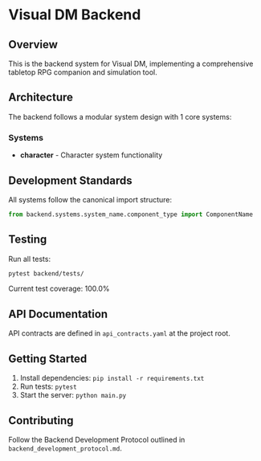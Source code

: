 # Visual DM Backend

## Overview

This is the backend system for Visual DM, implementing a comprehensive tabletop RPG companion and simulation tool.

## Architecture

The backend follows a modular system design with 1 core systems:

### Systems
- **character** - Character system functionality

## Development Standards

All systems follow the canonical import structure:
```python
from backend.systems.system_name.component_type import ComponentName
```

## Testing

Run all tests:
```bash
pytest backend/tests/
```

Current test coverage: 100.0%

## API Documentation

API contracts are defined in `api_contracts.yaml` at the project root.

## Getting Started

1. Install dependencies: `pip install -r requirements.txt`
2. Run tests: `pytest`
3. Start the server: `python main.py`

## Contributing

Follow the Backend Development Protocol outlined in `backend_development_protocol.md`.
